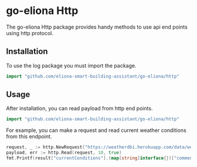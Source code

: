 # go-eliona Http 
The go-eliona Http package provides handy methods to use api end points using http protocol.

## Installation
To use the log package you must import the package.

```go
import "github.com/eliona-smart-building-assistant/go-eliona/http"
```

## Usage

After installation, you can read payload from http end points.

```go
import "github.com/eliona-smart-building-assistant/go-eliona/http"
```

For example, you can make a request and read current weather conditions from this endpoint.  

```go
request, _ := http.NewRequest("https://weatherdbi.herokuapp.com/data/weather/winterthur")
payload, err := http.Read(request, 10, true)
fmt.Printf(result["currentConditions"].(map[string]interface{})["comment"].(string))
```